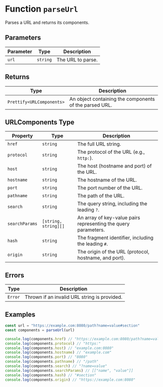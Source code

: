 # Function `parseUrl`

Parses a URL and returns its components.

## Parameters

| Parameter | Type     | Description       |
| --------- | -------- | ----------------- |
| `url`     | `string` | The URL to parse. |

## Returns

| Type                      | Description                                            |
| ------------------------- | ------------------------------------------------------ |
| `Prettify<URLComponents>` | An object containing the components of the parsed URL. |

## URLComponents Type

| Property       | Type                 | Description                                                    |
| -------------- | -------------------- | -------------------------------------------------------------- |
| `href`         | `string`             | The full URL string.                                           |
| `protocol`     | `string`             | The protocol of the URL (e.g., `http:`).                       |
| `host`         | `string`             | The host (hostname and port) of the URL.                       |
| `hostname`     | `string`             | The hostname of the URL.                                       |
| `port`         | `string`             | The port number of the URL.                                    |
| `pathname`     | `string`             | The path of the URL.                                           |
| `search`       | `string`             | The query string, including the leading `?`.                   |
| `searchParams` | `[string, string][]` | An array of key-value pairs representing the query parameters. |
| `hash`         | `string`             | The fragment identifier, including the leading `#`.            |
| `origin`       | `string`             | The origin of the URL (protocol, hostname, and port).          |

## Errors

| Type    | Description                                  |
| ------- | -------------------------------------------- |
| `Error` | Thrown if an invalid URL string is provided. |

## Examples

```typescript
const url = "https://example.com:8080/path?name=value#section"
const components = parseUrl(url)

console.log(components.href) // "https://example.com:8080/path?name=value#section"
console.log(components.protocol) // "https:"
console.log(components.host) // "example.com:8080"
console.log(components.hostname) // "example.com"
console.log(components.port) // "8080"
console.log(components.pathname) // "/path"
console.log(components.search) // "?name=value"
console.log(components.searchParams) // [["name", "value"]]
console.log(components.hash) // "#section"
console.log(components.origin) // "https://example.com:8080"
```
